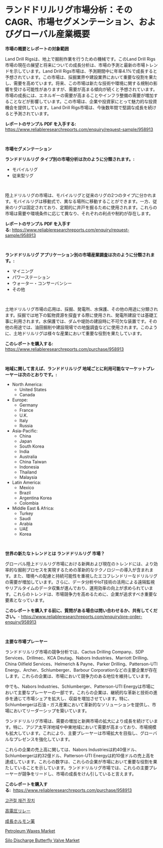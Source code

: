 <p><h1>ランドドリルリグ市場分析：そのCAGR、市場セグメンテーション、およびグローバル産業概要</h1></p><p><strong>市場の概要とレポートの対象範囲</strong></p>
<p><p>Land Drill Rigsは、地上で掘削作業を行うための機械です。このLand Drill Rigs市場の現在の展望と将来についての成長分析は、市場の予測と最新の市場トレンドを示しています。Land Drill Rigs市場は、予測期間中に年率4.1%で成長すると予想されています。この市場は、採掘業界や建設業界において重要な役割を果たし、需要を高めています。将来、この市場は新たな技術や環境に関する規制の影響を受ける可能性がありますが、需要が高まる傾向が続くと予想されています。市場の成長には、エネルギーの需要が高まることやインフラ整備の需要が増加することなどが影響しています。この市場は、企業や投資家にとって魅力的な投資機会を提供しています。Land Drill Rigs市場は、今後数年間で堅調な成長を続けると予測されています。</p></p>
<p><strong>レポートのサンプル PDF を入手する:</strong> <a href="https://www.reliableresearchreports.com/enquiry/request-sample/958913">https://www.reliableresearchreports.com/enquiry/request-sample/958913</a></p>
<p>&nbsp;</p>
<p><strong>市場セグメンテーション</strong></p>
<p><strong>ランドドリルリグ タイプ別の市場分析は次のように分類されます。:</strong></p>
<p><ul><li>モバイルリグ</li><li>従来型リグ</li></ul></p>
<p>&nbsp;</p>
<p><p>陸上ドリルリグの市場は、モバイルリグと従来のリグの2つのタイプに分かれます。モバイルリグは移動式で、異なる場所に移動することができます。一方、従来のリグは固定されており、定期的に井戸を掘るために使用されます。これらの市場は需要や環境条件に応じて異なり、それぞれの利点や制約が存在します。</p></p>
<p><strong>レポートのサンプル PDF を入手する:</strong>&nbsp;<a href="https://www.reliableresearchreports.com/enquiry/request-sample/958913">https://www.reliableresearchreports.com/enquiry/request-sample/958913</a></p>
<p>&nbsp;</p>
<p><strong> ランドドリルリグ アプリケーション別の市場産業調査は次のように分類されます。:</strong></p>
<p><ul><li>マイニング</li><li>パワーステーション</li><li>ウォーター・コンサーバンシー</li><li>その他</li></ul></p>
<p>&nbsp;</p>
<p><p>土地ドリルリグ市場の応用は、採掘、発電所、水保護、その他の用途に分類されます。採掘では地下の鉱物資源を探査する際に使用され、発電所建設では基礎工事に利用されます。水保護では、ダムや堤防の建設時に不可欠な装置です。その他の用途では、油田掘削や建設現場での地盤調査などに使用されます。このように、土地ドリルリグは様々な産業において重要な役割を果たしています。</p></p>
<p><strong>このレポートを購入する:</strong>&nbsp; <a href="https://www.reliableresearchreports.com/purchase/958913">https://www.reliableresearchreports.com/purchase/958913</a></p>
<p>&nbsp;</p>
<p><strong>地域に関して言えば、ランドドリルリグ 地域ごとに利用可能なマーケットプレーヤーは次のとおりです。:</strong></p>
<p><ul>
    <li>
        North America:
        <ul>
            <li>United States</li>
            <li>Canada</li>
        </ul>
    </li>
    <li>
        Europe:
        <ul>
            <li>Germany</li>
            <li>France</li>
            <li>U.K.</li>
            <li>Italy</li>
            <li>Russia</li>
        </ul>
    </li>
    <li>
        Asia-Pacific:
        <ul>
            <li>China</li>
            <li>Japan</li>
            <li>South Korea</li>
            <li>India</li>
            <li>Australia</li>
            <li>China Taiwan</li>
            <li>Indonesia</li>
            <li>Thailand</li>
            <li>Malaysia</li>
        </ul>
    </li>
    <li>
        Latin America:
        <ul>
            <li>Mexico</li>
            <li>Brazil</li>
            <li>Argentina Korea</li>
            <li>Colombia</li>
        </ul>
    </li>
    <li>
        Middle East & Africa:
        <ul>
            <li>Turkey</li>
            <li>Saudi</li>
            <li>Arabia</li>
            <li>UAE</li>
            <li>Korea</li>
        </ul>
    </li>
    </ul></p>
<p>&nbsp;</p>
<p><strong>世界の新たなトレンドとは ランドドリルリグ 市場？</strong></p>
<p><p>グローバル陸上ドリルリグ市場における新興および現在のトレンドには、より効率的な掘削プロセスを実現するための革新的なテクノロジーの導入が含まれます。また、環境への配慮と持続可能性を重視したエコフレンドリーなドリルリグの需要が増加しています。さらに、データ分析やIoT技術の活用による遠隔監視やリアルタイムのデータ収集が進んでおり、運用効率の向上が求められています。これらのトレンドは、市場競争力を高めるために、企業が追求すべき重要な要素となっています。</p></p>
<p><strong>このレポートを購入する前に、質問がある場合は問い合わせるか、共有してください。</strong>- <a href="https://www.reliableresearchreports.com/enquiry/pre-order-enquiry/958913">https://www.reliableresearchreports.com/enquiry/pre-order-enquiry/958913</a></p>
<p>&nbsp;</p>
<p><strong>主要な市場プレーヤー</strong></p>
<p><p>ランドドリルリグ市場の競争分析では、Cactus Drilling Company、SDP Services、Drillmec、KCA Deutag、Nabors Industries、Marriott Drilling、China Oilfield Services、Helmerich & Payne、Parker Drilling、Patterson-UTI Energy、Archer、Schlumberger、Barbour Corporationなどの主要企業が存在します。これらの企業は、市場において競争力のある地位を維持しています。</p><p>中でも、Nabors Industries、Schlumberger、Patterson-UTI Energyは市場において主要なプレーヤーの一部です。これらの企業は、継続的な革新と技術の進歩を通じて市場シェアを拡大し、収益を増加させています。特に、Schlumbergerは石油・ガス産業において革新的なソリューションを提供し、市場においてリーダーシップを築いています。</p><p>ランドドリルリグ市場は、需要の増加と新興市場の拡大により成長を続けています。特に、アジア太平洋地域や中東地域において需要が高まっており、市場規模も拡大しています。これにより、主要プレーヤーは市場拡大を目指し、グローバルなプレゼンスを強化しています。</p><p>これらの企業の売上高に関しては、Nabors Industriesは約40億ドル、Schlumbergerは約32億ドル、Patterson-UTI Energyは約10億ドルの売上高を達成しています。これらの数字は、これらの企業が市場において重要な役割を果たしていることを示しています。ランドドリルリグ市場では、これらの主要プレーヤーが競争をリードし、市場の成長をけん引していると言えます。</p></p>
<p><strong>このレポートを購入する:</strong>&nbsp;&nbsp;<a href="https://www.reliableresearchreports.com/purchase/958913">https://www.reliableresearchreports.com/purchase/958913</a></p>
<p><p><a href="https://github.com/crfsywufhm81415/Market-Research-Report-List-1/blob/main/3943768190872.md">고관절 재건 장치</a></p><p><a href="https://github.com/zekaoe592392/Market-Research-Report-List-1/blob/main/9302846191027.md">高電圧リレー</a></p><p><a href="https://github.com/cnnriuez22368/Market-Research-Report-List-1/blob/main/8609240191028.md">成長ホルモン薬</a></p><p><a href="https://github.com/Krish2023na/Market-Research-Report-List-3/blob/main/petroleum-waxes-market.md">Petroleum Waxes Market</a></p><p><a href="https://gamy-alyssum-396.notion.site/Silo-Discharge-Butterfly-Valve-Market-Offer-Valuable-Insights-into-Market-Size-Market-Share-Market-7b1844bb2317438380afc91127fd7d5d">Silo Discharge Butterfly Valve Market</a></p></p>